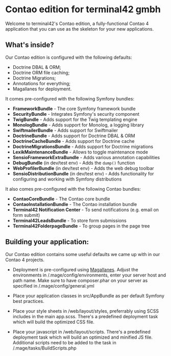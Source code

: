 Contao edition for terminal42 gmbh
==================================

Welcome to terminal42's Contao edition, a fully-functional Contao 4 application
that you can use as the skeleton for your new applications.


What's inside?
--------------

Our Contao edition is configured with the following defaults:

  * Doctrine DBAL & ORM;
  * Doctrine ORM file caching;
  * Doctrine Migrations;
  * Annotations for everything;
  * Magallanes for deployment.

It comes pre-configured with the following Symfony bundles:

  * **FrameworkBundle** - The core Symfony framework bundle
  * **SecurityBundle** - Integrates Symfony's security component
  * **TwigBundle** - Adds support for the Twig templating engine
  * **MonologBundle** - Adds support for Monolog, a logging library
  * **SwiftmailerBundle** - Adds support for Swiftmailer
  * **DoctrineBundle** - Adds support for Doctrine DBAL & ORM
  * **DoctrineCacheBundle** - Adds support for Doctrine cache
  * **DoctrineMigrationsBundle** - Adds support for Doctrine migrations
  * **LexikMaintenanceBundle** - Allows to toggle maintenance mode
  * **SensioFrameworkExtraBundle** - Adds various annotation capabilities
  * **DebugBundle** (in dev/test env) - Adds the `dump()` function
  * **WebProfilerBundle** (in dev/test env) - Adds the web debug toolbar
  * **SensioDistributionBundle** (in dev/test env) - Adds functionality for
    configuring and working with Symfony distributions

It also comes pre-configured with the following Contao bundles:

  * **ContaoCoreBundle** - The Contao core bundle
  * **ContaoInstallationBundle** - The Contao installation bundle
  * **Terminal42 Notification Center** - To send notifications (e.g. email on form submit)  
  * **Terminal42LeadsBundle** - To store form submissions
  * **Terminal42FolderpageBundle** - To group pages in the page tree


Building your application:
--------------------------

Our Contao edition contains some useful defaults we came up with
in our Contao 4 projects.

  * Deployment is pre-configured using [Magallanes][mage]. Adjust the
    environments in /.mage/config/environments, enter your 
    server host and path name. Make sure to have composer.phar on
    your server as specified in /.mage/config/general.yml

  * Place your application classes in src/AppBundle as per 
    default Symfony best practices.
  
  * Place your style sheets in /web/layout/styles, preferrably
    using SCSS includes in the main app.scss. There's a predefined
    deployment task which will build the optimized CSS file.
  
  * Place your javascript in /web/layout/scripts. There's a predefined
    deployment task which will build an optimized and minified JS file.
    Additional scripts need to be added to the task in 
    /.mage/tasks/BuildScripts.php



[mage]: http://magephp.com
